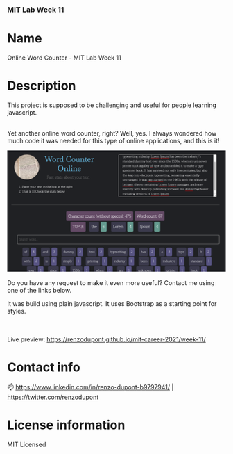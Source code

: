 ### MIT Lab Week 11

# Name

Online Word Counter - MIT Lab Week 11

# Description

This project is supposed to be challenging and useful for people learning javascript.<br/><br/>

Yet another online word counter, right? Well, yes. I always wondered how much code it was needed for this type of online applications, and this is it!

<img src="preview.png" />

Do you have any request to make it even more useful? Contact me using one of the links below.

It was build using plain javascript.
It uses Bootstrap as a starting point for styles.

<br/><br/>
Live preview: https://renzodupont.github.io/mit-career-2021/week-11/

# Contact info

📫 https://www.linkedin.com/in/renzo-dupont-b9797941/ | https://twitter.com/renzodupont

# License information

MIT Licensed
